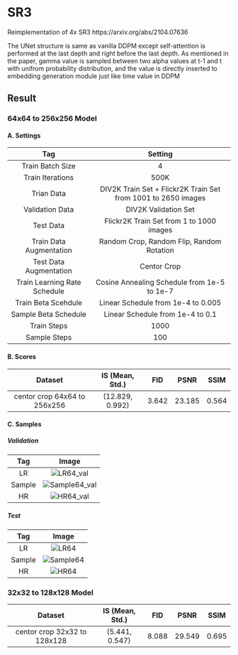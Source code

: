 # SR3
<p> Reimplementation of 4x SR3 https://arxiv.org/abs/2104.07636 </p>
<p> The UNet structure is same as vanilla DDPM except self-attention is performed at the last depth and right before the last depth. As mentioned in the paper, gamma value is sampled between two alpha values at t-1 and t with unifrom probability distribution, and the value is directly inserted to embedding generation module just like time value in DDPM </p>

## Result

### 64x64 to 256x256 Model

#### A. Settings
|Tag|Setting|
|:---:|:---:|
|Train Batch Size|4|
|Train Iterations|500K|
|Trian Data|DIV2K Train Set + Flickr2K Train Set from 1001 to 2650 images|
|Validation Data|DIV2K Validation Set|
|Test Data|Flickr2K Train Set from 1 to 1000 images|
|Train Data Augmentation|Random Crop, Random Flip, Random Rotation|
|Test Data Augmentation|Centor Crop|
|Train Learning Rate Schedule|Cosine Annealing Schedule from 1e-5 to 1e-7|
|Train Beta Scehdule|Linear Schedule from 1e-4 to 0.005|
|Sample Beta Schedule|Linear Schedule from 1e-4 to 0.1|
|Train Steps|1000|
|Sample Steps|100|





#### B. Scores
|Dataset|IS (Mean, Std.)|FID|PSNR|SSIM|
|:---:|:---:|:---:|:---:|:---:|
|centor crop 64x64 to 256x256|(12.829, 0.992)|3.642|23.185|0.564|

#### C. Samples

##### Validation
|Tag|Image|
|:---:|:---:|
|LR|![LR64_val](https://github.com/novwaul/SR3/assets/53179332/d67c1f49-e92c-40f1-8333-6358eb5781a6)|
|Sample|![Sample64_val](https://github.com/novwaul/SR3/assets/53179332/717ed6f6-b5d1-4de2-838d-48aeaef68b34)|
|HR|![HR64_val](https://github.com/novwaul/SR3/assets/53179332/68a2c1f5-8465-4422-b2d2-79dbfa7b73cb)|

##### Test
|Tag|Image|
|:---:|:---:|
|LR|![LR64](https://github.com/novwaul/SR3/assets/53179332/3b0b886e-830a-49df-83c1-88a6065254c8)|
|Sample|![Sample64](https://github.com/novwaul/SR3/assets/53179332/86871fb6-e21e-4f90-b778-d6c723a9939a)|
|HR|![HR64](https://github.com/novwaul/SR3/assets/53179332/90d8e3d5-abeb-436a-96a5-f0f764894cdb)|


### 32x32 to 128x128 Model
|Dataset|IS (Mean, Std.)|FID|PSNR|SSIM|
|:---:|:---:|:---:|:---:|:---:|
|centor crop 32x32 to 128x128|(5.441, 0.547)|8.088|29.549|0.695|
